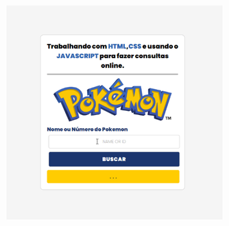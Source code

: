 <p align="center"> <img src="https://github.com/ehotedas/POKEDEX/blob/'main'/public/img/interface.gif"> </p>
